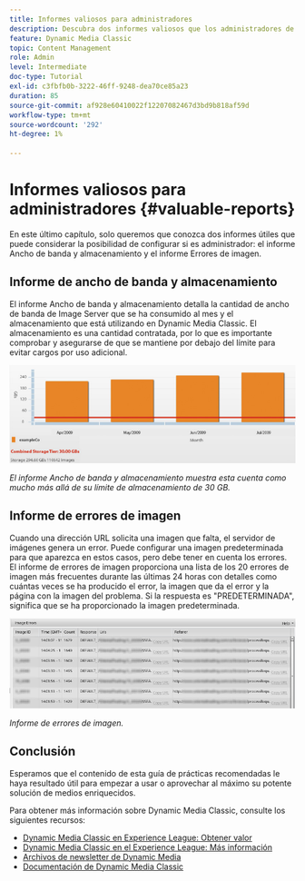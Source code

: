 ```yaml
---
title: Informes valiosos para administradores
description: Descubra dos informes valiosos que los administradores de Dynamic Media Classic deben considerar para configurar.
feature: Dynamic Media Classic
topic: Content Management
role: Admin
level: Intermediate
doc-type: Tutorial
exl-id: c3fbfb0b-3222-46ff-9248-dea70ce85a23
duration: 85
source-git-commit: af928e60410022f12207082467d3bd9b818af59d
workflow-type: tm+mt
source-wordcount: '292'
ht-degree: 1%

---
```


# Informes valiosos para administradores {#valuable-reports}

En este último capítulo, solo queremos que conozca dos informes útiles que puede considerar la posibilidad de configurar si es administrador: el informe Ancho de banda y almacenamiento y el informe Errores de imagen.

## Informe de ancho de banda y almacenamiento

El informe Ancho de banda y almacenamiento detalla la cantidad de ancho de banda de Image Server que se ha consumido al mes y el almacenamiento que está utilizando en Dynamic Media Classic. El almacenamiento es una cantidad contratada, por lo que es importante comprobar y asegurarse de que se mantiene por debajo del límite para evitar cargos por uso adicional.

![imagen](assets/valuable-reports/reports-1.jpg)

_El informe Ancho de banda y almacenamiento muestra esta cuenta como mucho más allá de su límite de almacenamiento de 30 GB._

## Informe de errores de imagen

Cuando una dirección URL solicita una imagen que falta, el servidor de imágenes genera un error. Puede configurar una imagen predeterminada para que aparezca en estos casos, pero debe tener en cuenta los errores. El informe de errores de imagen proporciona una lista de los 20 errores de imagen más frecuentes durante las últimas 24 horas con detalles como cuántas veces se ha producido el error, la imagen que da el error y la página con la imagen del problema. Si la respuesta es &quot;PREDETERMINADA&quot;, significa que se ha proporcionado la imagen predeterminada.

![imagen](assets/valuable-reports/reports-2.jpg)

_Informe de errores de imagen._

## Conclusión

Esperamos que el contenido de esta guía de prácticas recomendadas le haya resultado útil para empezar a usar o aprovechar al máximo su potente solución de medios enriquecidos.

Para obtener más información sobre Dynamic Media Classic, consulte los siguientes recursos:

- [Dynamic Media Classic en Experience League: Obtener valor](https://guided.adobe.com/?launch=AEM-5a#recommended/solutions/experience-manager)
- [Dynamic Media Classic en el Experience League: Más información](https://guided.adobe.com/?launch=AEM-6a#recommended/solutions/experience-manager)
- [Archivos de newsletter de Dynamic Media](https://experienceleague.adobe.com/docs/dynamic-media-classic/using/dynamic-media-newsletter.html)
- [Documentación de Dynamic Media Classic](https://experienceleague.adobe.com/docs/dynamic-media-classic/using/home.html)

